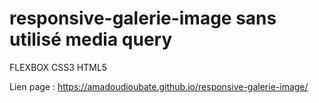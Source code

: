 # responsive-galerie-image sans utilisé media query

FLEXBOX CSS3 HTML5 

Lien page : https://amadoudioubate.github.io/responsive-galerie-image/
